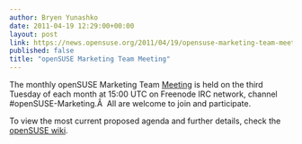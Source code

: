 ```yaml
---
author: Bryen Yunashko
date: 2011-04-19 12:29:00+00:00
layout: post
link: https://news.opensuse.org/2011/04/19/opensuse-marketing-team-meeting/
published: false
title: "openSUSE Marketing Team Meeting"
---
```

The monthly openSUSE Marketing Team [Meeting](http://en.opensuse.org/openSUSE:Marketing_meeting) is held on the third Tuesday of each month at 15:00 UTC on Freenode IRC network, channel #openSUSE-Marketing.Â  All are welcome to join and participate.

To view the most current proposed agenda and further details, check the [openSUSE wiki](http://en.opensuse.org/openSUSE:Marketing_meeting).[
](http://en.opensuse.org/openSUSE:Marketing_meeting)		
